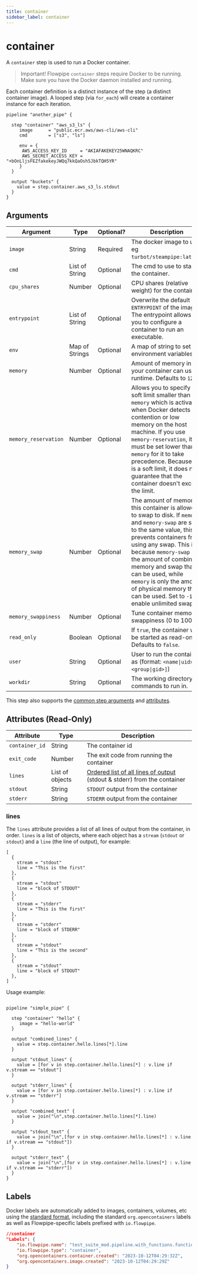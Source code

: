 ```yaml
---
title: container
sidebar_label: container
---
```



# container
A `container` step is used to run a Docker container.

> Important!  Flowpipe `container` steps require Docker to be running.  Make sure you have the Docker daemon installed and running.

Each container definition is a distinct instance of the step (a distinct container image). A looped step (via `for_each`) will create a container instance for each iteration.


```hcl
pipeline "another_pipe" {

  step "container" "aws_s3_ls" {
     image      = "public.ecr.aws/aws-cli/aws-cli"
     cmd        = ["s3", "ls"]

     env = {
      AWS_ACCESS_KEY_ID     = "AKIAFAKEKEY25WNAQKRC"
      AWS_SECRET_ACCESS_KEY = "+bOnLljsFEZfakekeyJWQq7kkQaOsh5JbkTQH5YR"
     }
  }  

  output "buckets" {
    value = step.container.aws_s3_ls.stdout
  }
}

```



## Arguments

| Argument        | Type      | Optional?   | Description
|-----------------|-----------|-------------|-----------------
| `image`         | String	  | Required    | The docker image to use, eg `turbot/steampipe:latest`.  
| `cmd`           | List of String| Optional  |	The cmd to use to start the container. 
| `cpu_shares`    | Number    | Optional    | CPU shares (relative weight) for the container.
| `entrypoint`    | List of String | Optional  | Overwrite the default `ENTRYPOINT` of the image. The entrypoint allows you to configure a container to run an executable. 
| `env`           | Map	of Strings | Optional	  | A map of string to set environment variables
| `memory`        | Number	  | Optional	  | Amount of memory in MB your container can use at runtime. Defaults to `128`.
| `memory_reservation` | Number | Optional	  | Allows you to specify a soft limit smaller than `memory` which is activated when Docker detects contention or low memory on the host machine. If you use `memory-reservation`, it must be set lower than `memory` for it to take precedence. Because it is a soft limit, it does not guarantee that the container doesn't exceed the limit.
| `memory_swap`   | Number	  | Optional	  | The amount of memory this container is allowed to swap to disk.  If `memory` and `memory-swap` are set to the same value, this prevents containers from using any swap. This is because `memory-swap` is the amount of combined memory and swap that can be used, while `memory` is only the amount of physical memory that can be used.  Set to `-1` to enable unlimited swap
| `memory_swappiness` | Number	  | Optional	  | Tune container memory swappiness (0 to 100).  
|`read_only`      | Boolean	  | Optional | If `true`, the container will be started as read-only. Defaults to `false`.
| `user`          | String  | Optional | User to run the container as (format: `<name\|uid>[:<group\|gid>]`)
| `workdir`       | String    | Optional | The working directory for commands to run in.

<!-- Pulled for 0.1.0

| `image`         | String	  | Optional*	  | The docker image to use, eg `turbot/steampipe:latest`.  You must specify `image` or `source` but not both.
| `source`        | String	  | Optional*	  | The path to a folder that contains the `dockerfile` or `containerfile` to build the container.  You must specify `image` or `source` but not both.

-->

This step also supports the [common step arguments](/docs/flowpipe-hcl/step/index#common-step-arguments) and [attributes](/docs/flowpipe-hcl/step/index#common-step-attributes-read-only).



## Attributes (Read-Only)

| Attribute       | Type    |  Description
|-----------------|---------|-----------------
| `container_id`  | String  | The container id
| `exit_code`     | Number  | The exit code from running the container
| `lines`         | List of objects | [Ordered list of all lines of output](#lines) (stdout & stderr) from the container
| `stdout`        | String  | `STDOUT` output from the container
| `stderr`        | String  | `STDERR` output from the container

### lines

The `lines` attribute provides a list of all lines of output from the container, in order.  `lines` is a list of objects, where each object has a `stream` (`stdout` or `stdout`) and a `line` (the line of output), for example:

```hcl
[
  {
    stream = "stdout"
    line = "This is the first"
  },
  {
    stream = "stdout"
    line = "block of STDOUT"
  },
  {
    stream = "stderr"
    line = "This is the first"
  },
  {
    stream = "stderr"
    line = "block of STDERR"
  },
  {
    stream = "stdout"
    line = "This is the second"
  },
  {
    stream = "stdout"
    line = "block of STDOUT"
  },      
]
```

Usage example:


```hcl

pipeline "simple_pipe" {

  step "container" "hello" {
     image = "hello-world"
  }

  output "combined_lines" {
    value = step.container.hello.lines[*].line
  }

  output "stdout_lines" {
    value = [for v in step.container.hello.lines[*] : v.line if v.stream == "stdout"]
  }

  output "stderr_lines" {
    value = [for v in step.container.hello.lines[*] : v.line if v.stream == "stderr"]
  }

  output "combined_text" {
    value = join("\n",step.container.hello.lines[*].line)
  }

  output "stdout_text" {
    value = join("\n",[for v in step.container.hello.lines[*] : v.line if v.stream == "stdout"])
  }

  output "stderr_text" {
    value = join("\n",[for v in step.container.hello.lines[*] : v.line if v.stream == "stderr"])
  }
}
```

<!--
## Source v/s Image
You must specify either an `image` or a `source` but not both.   The `image` will be pulled via standard docker client commands - The image must be publicly accessible or you must `docker login` to access a private repo.  You may instead specify a `source` in which case a custom image will be built before the step is run.  The image will be updated when anything in the `source` directory changes, and it will be deleted if the step is deleted. 
-->

## Labels
Docker labels are automatically added to images, containers, volumes, etc using the [standard format](https://docs.docker.com/config/labels-custom-metadata/), including the standard `org.opencontainers` labels as well as Flowpipe-specific labels prefixed with `io.flowpipe`.

```json
//container
"Labels": {
    "io.flowpipe.name": "test_suite_mod.pipeline.with_functions.function.hello_nodejs_step",
    "io.flowpipe.type": "container",
    "org.opencontainers.container.created": "2023-10-12T04:29:32Z",
    "org.opencontainers.image.created": "2023-10-12T04:29:29Z"
}
```
